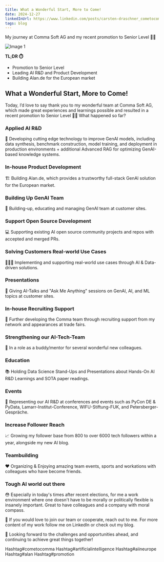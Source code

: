 ```yaml
---
title: What a Wonderful Start, More to Come!
date: 2024-12-27
linkedInUrl: https://www.linkedin.com/posts/carsten-draschner_cometocomma-artificialintelligence-aiineurope-activity-7287871674144718851-FU6h?utm_source=share&utm_medium=member_desktop
tags: blog
---
```


My journey at Comma Soft AG and my recent promotion to Senior Level 🥳🥰

![Image 1](/img/blog_images/senior.png)

**TL;DR ⏱️**
- Promotion to Senior Level
- Leading AI R&D and Product Development
- Building Alan.de for the European market

<!-- excerpt -->

## What a Wonderful Start, More to Come!

Today, I’d love to say thank you to my wonderful team at Comma Soft AG, which made great experiences and learnings possible and resulted in a recent promotion to Senior Level 🥳🥰 What happened so far?

### Applied AI R&D
🔬 Developing cutting edge technology to improve GenAI models, including data synthesis, benchmark construction, model training, and deployment in production environments + additional Advanced RAG for optimizing GenAI-based knowledge systems.

### In-house Product Development
🏗️ Building Alan.de, which provides a trustworthy full-stack GenAI solution for the European market.

### Building Up GenAI Team
👥 Building-up, educating and managing GenAI team at customer sites.

### Support Open Source Development
💻 Supporting existing AI open source community projects and repos with accepted and merged PRs.

### Solving Customers Real-world Use Cases
👨🏼‍💻 Implementing and supporting real-world use cases through AI & Data-driven solutions.

### Presentations
🎤 Giving AI-Talks and "Ask Me Anything" sessions on GenAI, AI, and ML topics at customer sites.

### In-house Recruiting Support
🤝 Further developing the Comma team through recruiting support from my network and appearances at trade fairs.

### Strengthening our AI-Tech-Team
🌟 In a role as a buddy/mentor for several wonderful new colleagues.

### Education
📚 Holding Data Science Stand-Ups and Presentations about Hands-On AI R&D Learnings and SOTA paper readings.

### Events
🎪 Representing our AI R&D at conferences and events such as PyCon DE & PyData, Lamarr-Institut-Conference, WIFU-Stiftung-FUK, and Petersberger-Gespräche.

### Increase Follower Reach
📈 Growing my follower base from 800 to over 6000 tech followers within a year, alongside my new AI blog.

### Teambuilding
❤️ Organizing & Enjoying amazing team events, sports and workations with colleagues who have become friends.

### Tough AI world out there
😳 Especially in today's times after recent elections, for me a work environment where one doesn't have to be morally or politically flexible is insanely important. Great to have colleagues and a company with moral compass.

🥰 If you would love to join our team or cooperate, reach out to me. For more content of my work follow me on LinkedIn or check out my blog.

🚀 Looking forward to the challenges and opportunities ahead, and continuing to achieve great things together!

Hashtag#cometocomma Hashtag#artificialintelligence Hashtag#aiineurope Hashtag#alan Hashtag#promotion
